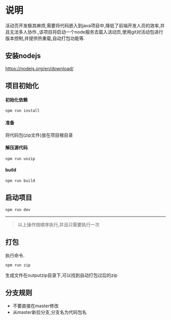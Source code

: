 # 说明
活动页开发极其麻烦,需要将代码嵌入到java项目中,降低了前端开发人员的效率,并且无法多人协作.,该项目将启动一个node服务去载入活动页,使用git对活动包进行版本控制,并提供热重载,自动打包功能等.

## 安装nodejs
https://nodejs.org/en/download/

## 项目初始化
#### 初始化依赖
```
npm run install
```

#### 准备
将代码包(zip文件)放在项目根目录

#### 解压源代码
```
npm run unzip
```

#### build
```
npm run build
```

## 启动项目
```
npm run dev
```

* * *

> 以上操作按顺序执行,并且只需要执行一次

## 打包
执行命令.
```
npm run zip
```
生成文件在outputzip目录下,可以找到自动打包过后的zip

## 分支规则

* 不要直接在master修改
* 从master新拉分支,分支名为代码包名




